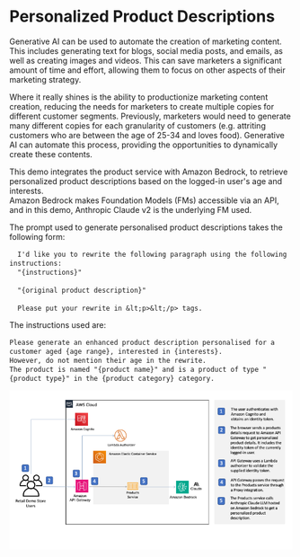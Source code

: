 

# Personalized Product Descriptions

Generative AI can be used to automate the creation of marketing content. This includes generating text for blogs, social media posts, and emails, as well as creating images and videos. 
This can save marketers a significant amount of time and effort, allowing them to focus on other aspects of their marketing strategy. 


Where it really shines is the ability to productionize marketing content creation, reducing the needs for marketers to create multiple copies for different customer segments. 
Previously, marketers would need to generate many different copies for each granularity of customers (e.g. attriting customers who are between the age of 25-34 and loves food). 
Generative AI can automate this process, providing the opportunities to dynamically create these contents.

This demo integrates the product service with Amazon Bedrock, to retrieve personalized product descriptions based on the logged-in user's age and interests.  
Amazon Bedrock makes Foundation Models (FMs) accessible via an API, and in this demo,  Anthropic Claude v2 is the underlying FM used.

The prompt used to generate personalised product descriptions takes the following form:

```
  I'd like you to rewrite the following paragraph using the following instructions:
  "{instructions}"

  "{original product description}"

  Please put your rewrite in &lt;p>&lt;/p> tags.
```


The instructions used are:


```
Please generate an enhanced product description personalised for a customer aged {age range}, interested in {interests}.
However, do not mention their age in the rewrite.
The product is named "{product name}" and is a product of type "{product type}" in the {product category} category.
```

![architecture](../../assets/personalised-descriptions-architecture.png)

  



